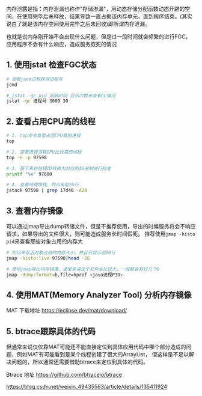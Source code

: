 内存泄露是指：内存泄漏也称作"存储渗漏"，用动态存储分配函数动态开辟的空间，在使用完毕后未释放，结果导致一直占据该内存单元，直到程序结束。(其实说白了就是该内存空间使用完毕之后未回收)即所谓内存泄漏。

也就是说内存刚开始不会出现什么问题，但是过一段时间就会频繁的进行FGC，应用程序不会有什么响应，造成服务假死的情况

## 1. 使用jstat 检查FGC状态
```bash
# 查看java进程获得进程号
jcmd 

# jstat -gc pid 间隔时间 显示次数来查看GC情况
jstat -gc 进程号 3000 30
```


## 2. 查看占用CPU高的线程
```bash
# 1. top命令查看占用CPU高的进程
top

# 2. 查看进程消耗CPU比较高的线程
top -H -p 97598

# 3. 接下来将线程ID转换为对应的16进制进行排查
printf "%x" 97600

# 4. 查看线程堆栈，列出来前20行
jstack 97598 | grep 17d40 -A20
```

## 3. 查看内存镜像
可以通过jmap导出dump转储文件，但是不推荐使用，导出的时候服务将会不响应请求，如果导出的文件很大，则可能造成服务长时间假死。
推荐使用`jmap -histo pid`来查看那些对象占用的内存大
```bash
# 列出来存活对象占用的内存大小，并且只显示前20行
jmap -histo:live 97598|head -20

# 使用jmap导出内存镜像，通常来讲这个文件会比较大，一般都会有好几个G
jmap -dump:format=b,file=hprof <java进程PID>
```

## 4. 使用MAT(Memory Analyzer Tool) 分析内存镜像

MAT 下载地址 https://eclipse.dev/mat/download/

## 5. btrace跟踪具体的代码
但通常来说仅仅靠MAT可能还不能直接定位到具体应用代码中哪个部分造成的问题，例如MAT有可能看到是某个线程创建了很大的ArrayList，
但这样是不足以解决问题的，所以通常还需要借助btrace来定位到具体的代码。

Btrace 地址 https://github.com/btraceio/btrace

https://blog.csdn.net/weixin_49435563/article/details/135411924

